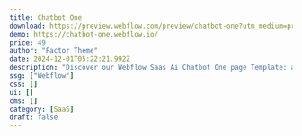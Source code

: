 ```yaml
---
title: Chatbot One
download: https://preview.webflow.com/preview/chatbot-one?utm_medium=preview_link&utm_source=designer&utm_content=chatbot-one&preview=ef1ff7fb7846e70d2ee3c5cbbb88bb0e&locale=en&workflow=preview
demo: https://chatbot-one.webflow.io/
price: 49
author: "Factor Theme"
date: 2024-12-01T05:22:21.992Z
description: "Discover our Webflow Saas Ai Chatbot One page Template: a sleek 'Landing Page' & 'One Page' solution crafted to simplify your online presence, specially tailored for artificial intelligence assistant and SaaS chatbot solutions for Customer Support."
ssg: ["Webflow"]
css: []
ui: []
cms: []
category: [SaaS]
draft: false
---
```

